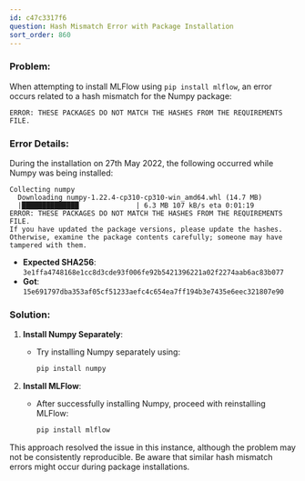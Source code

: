 ```yaml
---
id: c47c3317f6
question: Hash Mismatch Error with Package Installation
sort_order: 860
---
```


### Problem:

When attempting to install MLFlow using `pip install mlflow`, an error occurs related to a hash mismatch for the Numpy package:

```plaintext
ERROR: THESE PACKAGES DO NOT MATCH THE HASHES FROM THE REQUIREMENTS FILE.
```

### Error Details:

During the installation on 27th May 2022, the following occurred while Numpy was being installed:

```
Collecting numpy
  Downloading numpy-1.22.4-cp310-cp310-win_amd64.whl (14.7 MB)
  |██████████████              | 6.3 MB 107 kB/s eta 0:01:19
ERROR: THESE PACKAGES DO NOT MATCH THE HASHES FROM THE REQUIREMENTS FILE.
If you have updated the package versions, please update the hashes. Otherwise, examine the package contents carefully; someone may have tampered with them.
```

- **Expected SHA256**: `3e1ffa4748168e1cc8d3cde93f006fe92b5421396221a02f2274aab6ac83b077`
- **Got**: `15e691797dba353af05cf51233aefc4c654ea7ff194b3e7435e6eec321807e90`

### Solution:

1. **Install Numpy Separately**:
   
   - Try installing Numpy separately using:
     
     ```bash
     pip install numpy
     ```
   
2. **Install MLFlow**:

   - After successfully installing Numpy, proceed with reinstalling MLFlow:
     
     ```bash
     pip install mlflow
     ```

This approach resolved the issue in this instance, although the problem may not be consistently reproducible. Be aware that similar hash mismatch errors might occur during package installations.